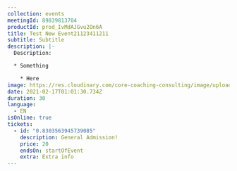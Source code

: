 ```yaml
---
collection: events
meetingId: 89839813704
productId: prod_IvMdAJGvu2On6A
title: Test New Event21123411211
subtitle: Subtitle
description: |-
  Description:

  * Something

    * Here
image: https://res.cloudinary.com/core-coaching-consulting/image/upload/v1600804098/ariel-pilotto-a-l0rMCZh2o-unsplash_h5qyvr.jpg
date: 2021-02-17T01:01:30.734Z
duration: 30
language:
  - EN
isOnline: true
tickets:
  - id: "0.8303563945739085"
    description: General Admission!
    price: 20
    endsOn: startOfEvent
    extra: Extra info
---
```

